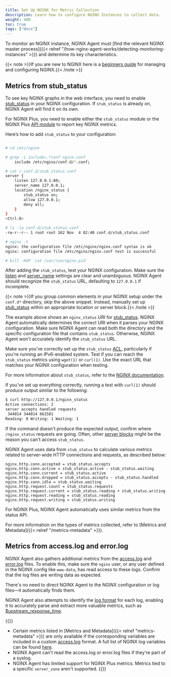 ```yaml
---
title: Set Up NGINX for Metric Collection
description: Learn how to configure NGINX Instances to collect data.
weight: 400
toc: true
tags: ["docs"]
---
```


To monitor an NGINX instance, NGINX Agent must [find the relevant NGINX master process]({{< relref "/how-nginx-agent-works/detecting-monitoring-instances" >}}) and determine its key characteristics.

{{< note >}}If you are new to NGINX here is a [beginners guide](https://nginx.org/en/docs/beginners_guide.html) for managing and configuring NGINX.{{< /note >}}

## Metrics from stub_status

To see key NGINX graphs in the web interface, you need to enable [stub_status](http://nginx.org/en/docs/http/ngx_http_stub_status_module.html) in your NGINX configuration. If `stub_status` is already on, NGINX Agent will find it on its own.

For NGINX Plus, you need to enable either the `stub_status` module or the NGINX Plus [API module](http://nginx.org/en/docs/http/ngx_http_api_module.html) to report key NGINX metrics.

Here’s how to add `stub_status` to your configuration:

```bash

# cd /etc/nginx

# grep -i include\.*conf nginx.conf
    include /etc/nginx/conf.d/*.conf;

# cat > conf.d/stub_status.conf
server {
    listen 127.0.0.1:80;
    server_name 127.0.0.1;
    location /nginx_status {
        stub_status on;
        allow 127.0.0.1;
        deny all;
    }
}
<Ctrl-D>

# ls -la conf.d/stub_status.conf
-rw-r--r-- 1 root root 162 Nov  4 02:40 conf.d/stub_status.conf

# nginx -t
nginx: the configuration file /etc/nginx/nginx.conf syntax is ok
nginx: configuration file /etc/nginx/nginx.conf test is successful

# kill -HUP `cat /var/run/nginx.pid`
```

After adding the `stub_status`, test your NGINX configuration. Make sure the [listen](http://nginx.org/en/docs/http/ngx_http_core_module.html#listen) and [server_name](http://nginx.org/en/docs/http/ngx_http_core_module.html#server_name) settings are clear and unambiguous. NGINX Agent should recognize the `stub_status` URL, defaulting to `127.0.0.1` if incomplete.

{{< note >}}If you group common elements in your NGINX setup under the `conf.d*` directory, skip the above snippet. Instead, manually set up [stub_status](http://nginx.org/en/docs/http/ngx_http_stub_status_module.html) within an appropriate location or server block.{{< /note >}}

The example above shows an `nginx_status` URI for [stub_status](http://nginx.org/en/docs/http/ngx_http_stub_status_module.html). NGINX Agent automatically determines the correct URI when it parses your NGINX configuration. Make sure NGINX Agent can read both the directory and the specific configuration file that contains `stub_status`. Otherwise, NGINX Agent won't accurately identify the `stub_status` URL.

Make sure you've correctly set up the `stub_status` [ACL](http://nginx.org/en/docs/http/ngx_http_access_module.html), particularly if you're running an IPv6-enabled system. Test if you can reach the `stub_status` metrics using `wget(1)` or `curl(1)`. Use the exact URL that matches your NGINX configuration when testing.

For more information about `stub_status`, refer to the [NGINX documentation](http://nginx.org/en/docs/http/ngx_http_stub_status_module.html).

If you've set up everything correctly, running a test with `curl(1)` should produce output similar to the following:

```bash
$ curl http://127.0.0.1/nginx_status
Active connections: 2
server accepts handled requests
 344014 344014 661581
Reading: 0 Writing: 1 Waiting: 1
```

If the command doesn't produce the expected output, confirm where `/nginx_status` requests are going. Often, other [server blocks](http://nginx.org/en/docs/http/ngx_http_core_module.html#server) might be the reason you can't access `stub_status`.

NGINX Agent uses data from `stub_status` to calculate various metrics related to server-wide HTTP connections and requests, as described below:

```nginx  
nginx.http.conn.accepted = stub_status.accepts
nginx.http.conn.active = stub_status.active - stub_status.waiting
nginx.http.conn.current = stub_status.active
nginx.http.conn.dropped = stub_status.accepts - stub_status.handled
nginx.http.conn.idle = stub_status.waiting
nginx.http.request.count = stub_status.requests
nginx.http.request.current = stub_status.reading + stub_status.writing
nginx.http.request.reading = stub_status.reading
nginx.http.request.writing = stub_status.writing
```

For NGINX Plus, NGINX Agent automatically uses similar metrics from the status API.

For more information on the types of metrics collected, refer to [Metrics and Metadata]({{< relref "/metrics-metadata" >}}).

## Metrics from access.log and error.log

NGINX Agent also gathers additional metrics from the [access.log](http://nginx.org/en/docs/http/ngx_http_log_module.html) and [error.log](http://nginx.org/en/docs/ngx_core_module.html#error_log) files. To enable this, make sure the `nginx` user, or any user defined in the NGINX config like `www-data`, has read access to these logs. Confirm that the log files are writing data as expected.

There's no need to direct NGINX Agent to the NGINX configuration or log files—it automatically finds them.

NGINX Agent also attempts to identify the [log format](http://nginx.org/en/docs/http/ngx_http_log_module.html#log_format) for each log, enabling it to accurately parse and extract more valuable metrics, such as [$upstream_response_time](http://nginx.org/en/docs/http/ngx_http_upstream_module.html#var_upstream_response_time).

{{<note>}}
- Certain metrics listed in [Metrics and Metadata]({{< relref "metrics-metadata" >}}) are only available if the corresponding variables are included in a custom [access.log](http://nginx.org/en/docs/http/ngx_http_log_module.html) format. A full list of NGINX log variables can be found [here](http://nginx.org/en/docs/varindex.html).
- NGINX Agent can't read the access.log or error.log files if they're part of a syslog.
- NGINX Agent has limited support for NGINX Plus metrics. Metrics tied to a specific `server_zone` aren't supported.
{{</note>}}
